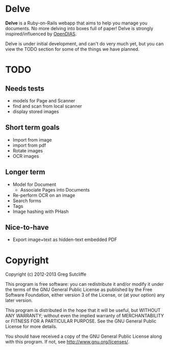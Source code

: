 # Delve

**Delve** is a Ruby-on-Rails webapp that aims to help you manage you documents.
No more delving into boxes full of paper! Delve is strongly inspired/influenced
by [OpenDIAS](http://opendias.essentialcollections.co.uk).

Delve is under initial development, and can't do very much yet, but you can view the
TODO section for some of the things we have planned.

# TODO

## Needs tests

* models for Page and Scanner
* find and scan from local scanner
* display stored images

## Short term goals

* Import from image
* import from pdf
* Rotate images
* OCR images

## Longer term

* Model for Document
  * Associate Pages into Documents
* Re-perform OCR on an image
* Search forms
* Tags
* Image hashing with PHash

## Nice-to-have

* Export image+text as hidden-text embedded PDF

# Copyright

Copyright (c) 2012-2013 Greg Sutcliffe

This program is free software: you can redistribute it and/or modify
it under the terms of the GNU General Public License as published by
the Free Software Foundation, either version 3 of the License, or
(at your option) any later version.

This program is distributed in the hope that it will be useful,
but WITHOUT ANY WARRANTY; without even the implied warranty of
MERCHANTABILITY or FITNESS FOR A PARTICULAR PURPOSE.  See the
GNU General Public License for more details.

You should have received a copy of the GNU General Public License
along with this program.  If not, see <http://www.gnu.org/licenses/>.
